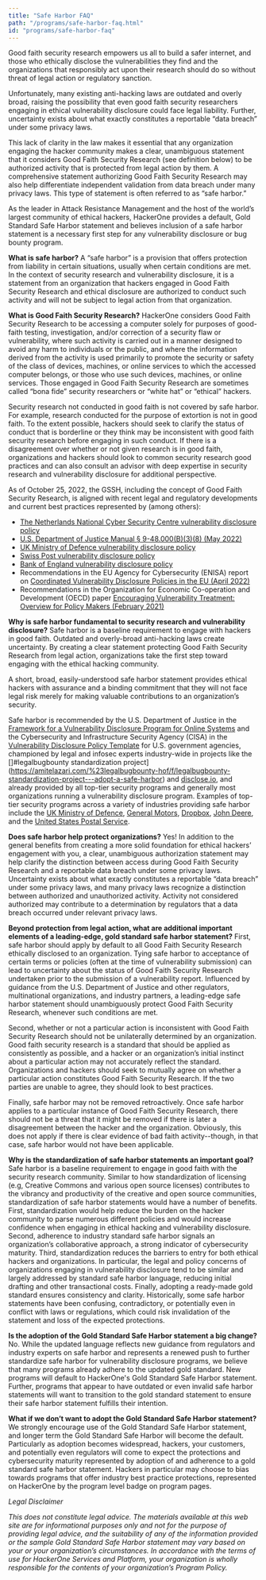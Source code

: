 ```yaml
---
title: "Safe Harbor FAQ"
path: "/programs/safe-harbor-faq.html"
id: "programs/safe-harbor-faq"
---
```

Good faith security research empowers us all to build a safer internet, and those who ethically disclose the vulnerabilities they find and the organizations that responsibly act upon their research should do so without threat of legal action or regulatory sanction.

Unfortunately, many existing anti-hacking laws are outdated and overly broad, raising the possibility that even good faith security researchers engaging in ethical vulnerability disclosure could face legal liability. Further, uncertainty exists about what exactly constitutes a reportable “data breach” under some privacy laws.

This lack of clarity in the law makes it essential that any organization engaging the hacker community makes a clear, unambiguous statement that it considers Good Faith Security Research (see definition below) to be authorized activity that is protected from legal action by them. A comprehensive statement authorizing Good Faith Security Research may also help differentiate independent validation from data breach under many privacy laws. This type of statement is often referred to as “safe harbor.”

As the leader in Attack Resistance Management and the host of the world’s largest community of ethical hackers, HackerOne provides a default, Gold Standard Safe Harbor statement and believes inclusion of a safe harbor statement is a necessary first step for any vulnerability disclosure or bug bounty program.

**What is safe harbor?**
A “safe harbor” is a provision that offers protection from liability in certain situations, usually when certain conditions are met. In the context of security research and vulnerability disclosure, it is a statement from an organization that hackers engaged in Good Faith Security Research and ethical disclosure are authorized to conduct such activity and will not be subject to legal action from that organization.

**What is Good Faith Security Research?**
HackerOne considers Good Faith Security Research to be accessing a computer solely for purposes of good-faith testing, investigation, and/or correction of a security flaw or vulnerability, where such activity is carried out in a manner designed to avoid any harm to individuals or the public, and where the information derived from the activity is used primarily to promote the security or safety of the class of devices, machines, or online services to which the accessed computer belongs, or those who use such devices, machines, or online services. Those engaged in Good Faith Security Research are sometimes called “bona fide” security researchers or “white hat” or “ethical” hackers.

Security research not conducted in good faith is not covered by safe harbor. For example, research conducted for the purpose of extortion is not in good faith. To the extent possible, hackers should seek to clarify the status of conduct that is borderline or they think may be inconsistent with good faith security research before engaging in such conduct. If there is a disagreement over whether or not given research is in good faith, organizations and hackers should look to common security research good practices and can also consult an advisor with deep expertise in security research and vulnerability disclosure for additional perspective.

As of October 25, 2022, the GSSH, including the concept of Good Faith Security Research, is aligned with recent legal and regulatory developments and current best practices represented by (among others):

* [The Netherlands National Cyber Security Centre vulnerability disclosure policy](https://english.ncsc.nl/contact/reporting-a-vulnerability-cvd)
* [U.S. Department of Justice Manual § 9-48.000(B)(3)(8) (May 2022)](https://www.justice.gov/jm/jm-9-48000-computer-fraud)
* [UK Ministry of Defence vulnerability disclosure policy](https://www.gov.uk/guidance/report-a-vulnerability-on-an-mod-system)
* [Swiss Post vulnerability disclosure policy](https://vdp.post.ch/p/Information-Security)
* [Bank of England vulnerability disclosure policy](https://www.bankofengland.co.uk/vulnerability-disclosure-policy)
* Recommendations in the EU Agency for Cybersecurity (ENISA) report on [Coordinated Vulnerability Disclosure Policies in the EU (April 2022)](https://www.enisa.europa.eu/publications/coordinated-vulnerability-disclosure-policies-in-the-eu)
* Recommendations in the Organization for Economic Co-operation and Development (OECD) paper [Encouraging Vulnerability Treatment: Overview for Policy Makers (February 2021)](https://www.oecd-ilibrary.org/docserver/0e2615ba-en.pdf?expires=1659544348&id=id&accname=guest&checksum=E7BC1271065B512295624F5F0091CABB)

**Why is safe harbor fundamental to security research and vulnerability disclosure?**
Safe harbor is a baseline requirement to engage with hackers in good faith. Outdated and overly-broad anti-hacking laws create uncertainty. By creating a clear statement protecting Good Faith Security Research from legal action, organizations take the first step toward engaging with the ethical hacking community.

A short, broad, easily-understood safe harbor statement provides ethical hackers with assurance and a binding commitment that they will not face legal risk merely for making valuable contributions to an organization’s security.

Safe harbor is recommended by the U.S. Department of Justice in the [Framework for a Vulnerability Disclosure Program for Online Systems](https://www.justice.gov/criminal-ccips/page/file/983996/download) and the Cybersecurity and Infrastructure Security Agency (CISA) in the [Vulnerability Disclosure Policy Template](https://www.cisa.gov/vulnerability-disclosure-policy-template) for U.S. government agencies, championed by legal and infosec experts industry-wide in projects like the []#legalbugbounty standardization project](https://amitelazari.com/%23legalbugbounty-hof/f/legalbugbounty-standardization-project---adopt-a-safe-harbor) and [disclose.io](https://disclose.io/), and already provided by all top-tier security programs and generally most organizations running a vulnerability disclosure program. Examples of top-tier security programs across a variety of industries providing safe harbor include the [UK Ministry of Defence](https://www.gov.uk/guidance/report-a-vulnerability-on-an-mod-system), [General Motors](https://hackerone.com/gm?type=team), [Dropbox](https://hackerone.com/dropbox?type=team), [John Deere](https://hackerone.com/john-deere?type=team), and the [United States Postal Service](https://hackerone.com/usps?type=team).

**Does safe harbor help protect organizations?**
Yes! In addition to the general benefits from creating a more solid foundation for ethical hackers’ engagement with you, a clear, unambiguous authorization statement may help clarify the distinction between access during Good Faith Security Research and a reportable data breach under some privacy laws.  Uncertainty exists about what exactly constitutes a reportable “data breach” under some privacy laws, and many privacy laws recognize a distinction between authorized and unauthorized activity. Activity not considered authorized may contribute to a determination by regulators that a data breach occurred under relevant privacy laws.

**Beyond protection from legal action, what are additional important elements of a leading-edge, gold standard safe harbor statement?**
First, safe harbor should apply by default to all Good Faith Security Research ethically disclosed to an organization. Tying safe harbor to acceptance of certain terms or policies (often at the time of vulnerability submission) can lead to uncertainty about the status of Good Faith Security Research undertaken prior to the submission of a vulnerability report. Influenced by guidance from the U.S. Department of Justice and other regulators, multinational organizations, and industry partners, a leading-edge safe harbor statement should unambiguously protect Good Faith Security Research, whenever such conditions are met.

Second, whether or not a particular action is inconsistent with Good Faith Security Research should not be unilaterally determined by an organization. Good faith security research is a standard that should be applied as consistently as possible, and a hacker or an organization’s initial instinct about a particular action may not accurately reflect the standard. Organizations and hackers should seek to mutually agree on whether a particular action constitutes Good Faith Security Research. If the two parties are unable to agree, they should look to best practices.

Finally, safe harbor may not be removed retroactively. Once safe harbor applies to a particular instance of Good Faith Security Research, there should not be a threat that it might be removed if there is later a disagreement between the hacker and the organization. Obviously, this does not apply if there is clear evidence of bad faith activity--though, in that case, safe harbor would not have been applicable.

**Why is the standardization of safe harbor statements an important goal?**
Safe harbor is a baseline requirement to engage in good faith with the security research community. Similar to how standardization of licensing (e.g, Creative Commons and various open source licenses) contributes to the vibrancy and productivity of the creative and open source communities, standardization of safe harbor statements would have a number of benefits. First, standardization would help reduce the burden on the hacker community to parse numerous different policies and would increase confidence when engaging in ethical hacking and vulnerability disclosure. Second, adherence to industry standard safe harbor signals an organization’s collaborative approach, a strong indicator of cybersecurity maturity. Third, standardization reduces the barriers to entry for both ethical hackers and organizations. In particular, the legal and policy concerns of organizations engaging in vulnerability disclosure tend to be similar and largely addressed by standard safe harbor language, reducing initial drafting and other transactional costs. Finally, adopting a ready-made gold standard ensures consistency and clarity. Historically, some safe harbor statements have been confusing, contradictory, or potentially even in conflict with laws or regulations, which could risk invalidation of the statement and loss of the expected protections.

**Is the adoption of the Gold Standard Safe Harbor statement a big change?**
No. While the updated language reflects new guidance from regulators and industry experts on safe harbor and represents a renewed push to further standardize safe harbor for vulnerability disclosure programs, we believe that many programs already adhere to the updated gold standard. New programs will default to HackerOne's Gold Standard Safe Harbor statement. Further, programs that appear to have outdated or even invalid safe harbor statements will want to transition to the gold standard statement to ensure their safe harbor statement fulfills their intention.

**What if we don’t want to adopt the Gold Standard Safe Harbor statement?**
We strongly encourage use of the Gold Standard Safe Harbor statement, and longer term the Gold Standard Safe Harbor will become the default. Particularly as adoption becomes widespread, hackers, your customers, and potentially even regulators will come to expect the protections and cybersecurity maturity represented by adoption of and adherence to a gold standard safe harbor statement. Hackers in particular may choose to bias towards programs that offer industry best practice protections, represented on HackerOne by the program level badge on program pages.

*Legal Disclaimer*

*This does not constitute legal advice. The materials available at this web site are for informational purposes only and not for the purpose of providing legal advice, and the suitability of any of the information provided or the sample Gold Standard Safe Harbor statement may vary based on your or your organization’s circumstances. In accordance with the terms of use for HackerOne Services and Platform, your organization is wholly responsible for the contents of your organization’s Program Policy.*
